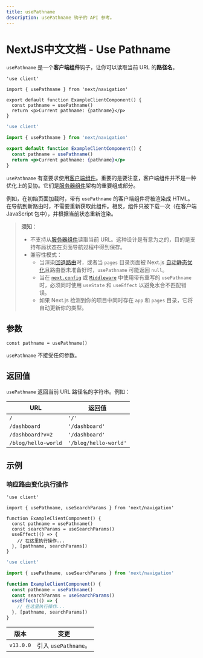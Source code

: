 ```yaml
---
title: usePathname
description: usePathname 钩子的 API 参考。
---
```


# NextJS中文文档 - Use Pathname

`usePathname` 是一个**客户端组件**钩子，让你可以读取当前 URL 的**路径名**。

```tsx switcher
'use client'

import { usePathname } from 'next/navigation'

export default function ExampleClientComponent() {
  const pathname = usePathname()
  return <p>Current pathname: {pathname}</p>
}
```

```jsx switcher
'use client'

import { usePathname } from 'next/navigation'

export default function ExampleClientComponent() {
  const pathname = usePathname()
  return <p>Current pathname: {pathname}</p>
}
```

`usePathname` 有意要求使用[客户端组件](/nextjs-cn/app/building-your-application/rendering/client-components)。重要的是要注意，客户端组件并不是一种优化上的妥协。它们是[服务器组件](/nextjs-cn/app/building-your-application/rendering/server-components)架构的重要组成部分。

例如，在初始页面加载时，带有 `usePathname` 的客户端组件将被渲染成 HTML。在导航到新路由时，不需要重新获取此组件。相反，组件只被下载一次（在客户端 JavaScript 包中），并根据当前状态重新渲染。

> **须知**：
>
> - 不支持从[服务器组件](/nextjs-cn/app/building-your-application/rendering/server-components)读取当前 URL。这种设计是有意为之的，目的是支持布局状态在页面导航过程中得到保存。
> - 兼容性模式：
>   - 当渲染[回退路由](/nextjs-cn/pages/api-reference/functions/get-static-paths#fallback-true)时，或者当 `pages` 目录页面被 Next.js [自动静态优化](/nextjs-cn/pages/building-your-application/rendering/automatic-static-optimization)且路由器未准备好时，`usePathname` 可能返回 `null`。
>   - 当在 [`next.config`](/nextjs-cn/app/api-reference/config/next-config-js/rewrites) 或 [`Middleware`](/nextjs-cn/app/building-your-application/routing/middleware) 中使用带有重写的 `usePathname` 时，必须同时使用 `useState` 和 `useEffect` 以避免水合不匹配错误。
>   - 如果 Next.js 检测到你的项目中同时存在 `app` 和 `pages` 目录，它将自动更新你的类型。

## 参数

```tsx
const pathname = usePathname()
```

`usePathname` 不接受任何参数。

## 返回值

`usePathname` 返回当前 URL 路径名的字符串。例如：

| URL                 | 返回值                |
| ------------------- | --------------------- |
| `/`                 | `'/'`                 |
| `/dashboard`        | `'/dashboard'`        |
| `/dashboard?v=2`    | `'/dashboard'`        |
| `/blog/hello-world` | `'/blog/hello-world'` |

## 示例

### 响应路由变化执行操作

```tsx switcher
'use client'

import { usePathname, useSearchParams } from 'next/navigation'

function ExampleClientComponent() {
  const pathname = usePathname()
  const searchParams = useSearchParams()
  useEffect(() => {
    // 在这里执行操作...
  }, [pathname, searchParams])
}
```

```jsx switcher
'use client'

import { usePathname, useSearchParams } from 'next/navigation'

function ExampleClientComponent() {
  const pathname = usePathname()
  const searchParams = useSearchParams()
  useEffect(() => {
    // 在这里执行操作...
  }, [pathname, searchParams])
}
```

| 版本      | 变更                 |
| --------- | -------------------- |
| `v13.0.0` | 引入 `usePathname`。 |
